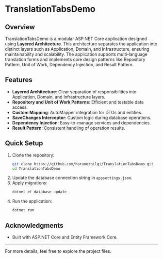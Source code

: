 # TranslationTabsDemo

## Overview

TranslationTabsDemo is a modular ASP.NET Core application designed using **Layered Architecture**. This architecture separates the application into distinct layers such as Application, Domain, and Infrastructure, ensuring maintainability and scalability. The application supports multi-language translation forms and implements core design patterns like Repository Pattern, Unit of Work, Dependency Injection, and Result Pattern.

## Features
- **Layered Architecture**: Clear separation of responsibilities into Application, Domain, and Infrastructure layers.
- **Repository and Unit of Work Patterns**: Efficient and testable data access.
- **Custom Mapping**: AutoMapper integration for DTOs and entities.
- **SaveChanges Interceptor**: Custom logic during database operations.
- **Dependency Injection**: Easy-to-manage services and dependencies.
- **Result Pattern**: Consistent handling of operation results.


## Quick Setup
1. Clone the repository:
   ```bash
   git clone https://github.com/harunozbilgi/TranslationTabsDemo.git
   cd TranslationTabsDemo
   ```
2. Update the database connection string in `appsettings.json`.
3. Apply migrations:
   ```bash
   dotnet ef database update
   ```
4. Run the application:
   ```bash
   dotnet run
   ```

## Acknowledgments
- Built with ASP.NET Core and Entity Framework Core.

---
For more details, feel free to explore the project files.

